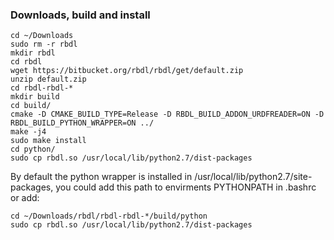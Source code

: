### Downloads, build and install
```
cd ~/Downloads
sudo rm -r rbdl
mkdir rbdl
cd rbdl
wget https://bitbucket.org/rbdl/rbdl/get/default.zip
unzip default.zip
cd rbdl-rbdl-*
mkdir build
cd build/
cmake -D CMAKE_BUILD_TYPE=Release -D RBDL_BUILD_ADDON_URDFREADER=ON -D RBDL_BUILD_PYTHON_WRAPPER=ON ../
make -j4
sudo make install
cd python/
sudo cp rbdl.so /usr/local/lib/python2.7/dist-packages
```

By default the python wrapper is installed in /usr/local/lib/python2.7/site-packages, you could add this path to envirments PYTHONPATH in .bashrc or add:
```
cd ~/Downloads/rbdl/rbdl-rbdl-*/build/python
sudo cp rbdl.so /usr/local/lib/python2.7/dist-packages
```
